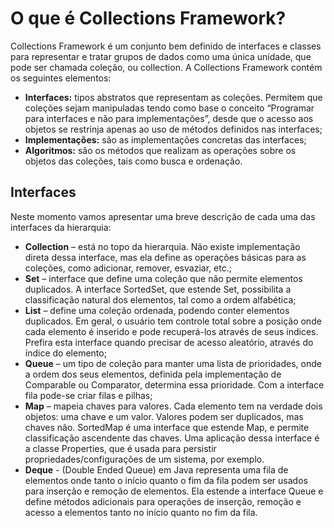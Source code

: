 # O que é Collections Framework?

Collections Framework é um conjunto bem definido de interfaces e classes para representar e tratar grupos de dados como uma única unidade, que pode ser chamada coleção, ou collection. A Collections Framework contém os seguintes elementos:

* **Interfaces:** tipos abstratos que representam as coleções. Permitem que coleções sejam manipuladas tendo como base o conceito “Programar para interfaces e não para implementações”, desde que o acesso aos objetos se restrinja apenas ao uso de métodos definidos nas interfaces;
* **Implementações:** são as implementações concretas das interfaces;
* **Algoritmos:** são os métodos que realizam as operações sobre os objetos das coleções, tais como busca e ordenação.

## Interfaces

Neste momento vamos apresentar uma breve descrição de cada uma das interfaces da hierarquia:

* **Collection** – está no topo da hierarquia. Não existe implementação direta dessa interface, mas ela define as operações básicas para as coleções, como adicionar, remover, esvaziar, etc.;
* **Set** – interface que define uma coleção que não permite elementos duplicados. A interface SortedSet, que estende Set, possibilita a classificação natural dos elementos, tal como a ordem alfabética;
* **List** – define uma coleção ordenada, podendo conter elementos duplicados. Em geral, o usuário tem controle total sobre a posição onde cada elemento é inserido e pode recuperá-los através de seus índices. Prefira esta interface quando precisar de acesso aleatório, através do índice do elemento;
* **Queue** – um tipo de coleção para manter uma lista de prioridades, onde a ordem dos seus elementos, definida pela implementação de Comparable ou Comparator, determina essa prioridade. Com a interface fila pode-se criar filas e pilhas;
* **Map** – mapeia chaves para valores. Cada elemento tem na verdade dois objetos: uma chave e um valor. Valores podem ser duplicados, mas chaves não. SortedMap é uma interface que estende Map, e permite classificação ascendente das chaves. Uma aplicação dessa interface é a classe Properties, que é usada para persistir propriedades/configurações de um sistema, por exemplo.
*  **Deque** - (Double Ended Queue) em Java representa uma fila de elementos onde tanto o início quanto o fim da fila podem ser usados para inserção e remoção de elementos. Ela estende a interface Queue e define métodos adicionais para operações de inserção, remoção e acesso a elementos tanto no início quanto no fim da fila.